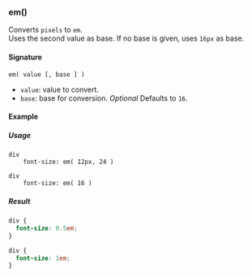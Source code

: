 ### em()

Converts `pixels` to `em`.  
Uses the second value as base. If no base is given, uses `16px` as base.

#### Signature

`em( value [, base ] )`

* `value`: value to convert.
* `base`: base for conversion. *Optional* Defaults to `16`.

#### Example

##### Usage

```stylus
div
    font-size: em( 12px, 24 )

div
    font-size: em( 16 )

```

##### Result

```css
div {
  font-size: 0.5em;
}

div {
  font-size: 1em;
}
```
